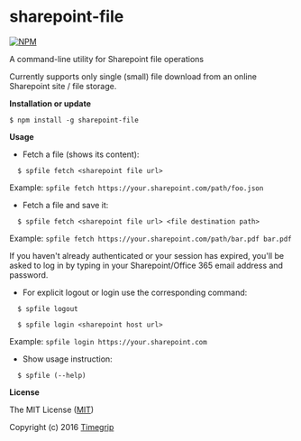# sharepoint-file

[![NPM](https://nodei.co/npm/sharepoint-file.png?stars&downloads)](https://nodei.co/npm/sharepoint-file/)

A command-line utility for Sharepoint file operations

Currently supports only single (small) file download from an online Sharepoint site / file storage.

**Installation or update**

```
$ npm install -g sharepoint-file
```

**Usage**

- Fetch a file (shows its content):
```
  $ spfile fetch <sharepoint file url>
```
  Example: ```spfile fetch https://your.sharepoint.com/path/foo.json```

- Fetch a file and save it:
```
  $ spfile fetch <sharepoint file url> <file destination path>
```
  Example: ```spfile fetch https://your.sharepoint.com/path/bar.pdf bar.pdf```

  If you haven't already authenticated or your session has expired, you'll be asked to log in by typing in your Sharepoint/Office 365 email address and password.

- For explicit logout or login use the corresponding command:
```
  $ spfile logout
```
```
  $ spfile login <sharepoint host url>
```
  Example: ```spfile login https://your.sharepoint.com```

- Show usage instruction:
```
  $ spfile (--help)
```

**License**

The MIT License ([MIT](http://choosealicense.com/licenses/mit/))

Copyright (c) 2016 [Timegrip](http://timegrip.no)
